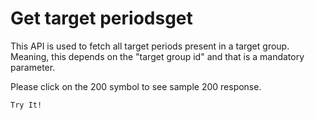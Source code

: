 # Get target periodsget

This API is used to fetch all target periods present in a target group. Meaning, this depends on the "target group id" and that is a mandatory parameter.

Please click on the 200 symbol to see sample 200 response.

`Try It!`